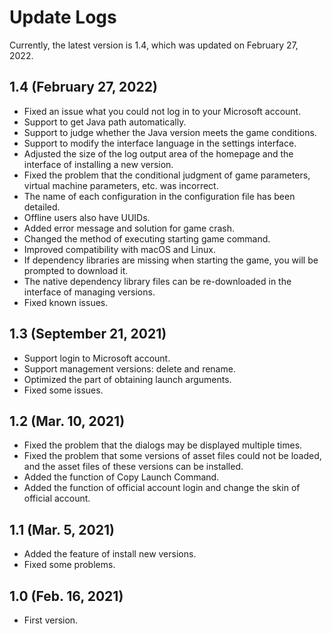 # Update Logs
Currently, the latest version is 1.4, which was updated on February 27, 2022.

## 1.4 (February 27, 2022)
- Fixed an issue what you could not log in to your Microsoft account.
- Support to get Java path automatically.
- Support to judge whether the Java version meets the game conditions.
- Support to modify the interface language in the settings interface.
- Adjusted the size of the log output area of the homepage and the interface of installing a new version.
- Fixed the problem that the conditional judgment of game parameters, virtual machine parameters, etc. was incorrect.
- The name of each configuration in the configuration file has been detailed.
- Offline users also have UUIDs.
- Added error message and solution for game crash.
- Changed the method of executing starting game command.
- Improved compatibility with macOS and Linux.
- If dependency libraries are missing when starting the game, you will be prompted to download it.
- The native dependency library files can be re-downloaded in the interface of managing versions.
- Fixed known issues.

## 1.3 (September 21, 2021)
- Support login to Microsoft account.
- Support management versions: delete and rename.
- Optimized the part of obtaining launch arguments.
- Fixed some issues.

## 1.2 (Mar. 10, 2021)
- Fixed the problem that the dialogs may be displayed multiple times.
- Fixed the problem that some versions of asset files could not be loaded, and the asset files of these versions can be installed.
- Added the function of Copy Launch Command.
- Added the function of official account login and change the skin of official account.

## 1.1 (Mar. 5, 2021)
- Added the feature of install new versions.
- Fixed some problems.

## 1.0 (Feb. 16, 2021)
- First version.